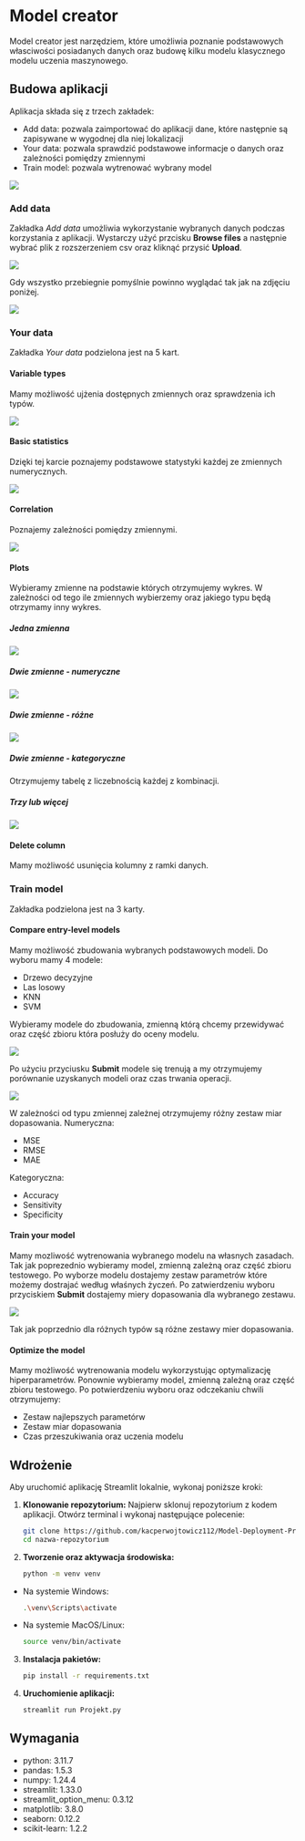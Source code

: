 # Model creator

Model creator jest narzędziem, które umożliwia poznanie podstawowych własciwości posiadanych danych oraz budowę kilku modelu klasycznego modelu uczenia maszynowego.

## Budowa aplikacji

Aplikacja składa się z trzech zakładek:
- Add data: pozwala zaimportować do aplikacji dane, które następnie są zapisywane w wygodnej dla niej lokalizacji
- Your data: pozwala sprawdzić podstawowe informacje o danych oraz zależności pomiędzy zmiennymi
- Train model: pozwala wytrenować wybrany model

![](things/Menu.png)

### Add data
Zakładka *Add data* umożliwia wykorzystanie wybranych danych podczas korzystania z aplikacji. 
Wystarczy użyć przcisku **Browse files** a następnie wybrać plik z rozszerzeniem csv oraz kliknąć przysić **Upload**.

![](things/Add_data.png)

Gdy wszystko przebiegnie pomyślnie powinno wyglądać tak jak na zdjęciu poniżej.

![](things/Add_data_done.png)

### Your data

Zakładka *Your data* podzielona jest na 5 kart.

#### Variable types

Mamy możliwość ujżenia dostępnych zmiennych oraz sprawdzenia ich typów.

![](things/Types.png)

#### Basic statistics

Dzięki tej karcie poznajemy podstawowe statystyki każdej ze zmiennych numerycznych.

![](things/Stat.png)

#### Correlation 

Poznajemy zależności pomiędzy zmiennymi.

![](things/Corr.png)

#### Plots

Wybieramy zmienne na podstawie których otrzymujemy wykres. W zależności od tego ile zmiennych wybierzemy oraz jakiego typu będą otrzymamy inny wykres.

##### Jedna zmienna

![](things/One.png)

##### Dwie zmienne - numeryczne

![](things/Twonum.png)

##### Dwie zmienne - różne

![](things/Twodiff.png)

##### Dwie zmienne - kategoryczne

Otrzymujemy tabelę z liczebnością każdej z kombinacji.

##### Trzy lub więcej

![](things/Three.png)

#### Delete column

Mamy możliwość usunięcia kolumny z ramki danych.

### Train model

Zakładka podzielona jest na 3 karty.

#### Compare entry-level models

Mamy możliwość zbudowania wybranych podstawowych modeli. Do wyboru mamy 4 modele:
- Drzewo decyzyjne
- Las losowy
- KNN
- SVM

Wybieramy modele do zbudowania, zmienną którą chcemy przewidywać oraz część zbioru która posłuży do oceny modelu.

![](things/Entry.png)

Po użyciu przyciusku **Submit** modele się trenują a my otrzymujemy porównanie uzyskanych modeli oraz czas trwania operacji. 

![](things/Entrydone.png)

W zależności od typu zmiennej zależnej otrzymujemy różny zestaw miar dopasowania.
Numeryczna:
- MSE
- RMSE
- MAE

Kategoryczna:
- Accuracy
- Sensitivity
- Specificity

#### Train your model

Mamy mozliwość wytrenowania wybranego modelu na własnych zasadach. Tak jak poprezednio wybieramy model, zmienną zależną oraz część zbioru testowego. Po wyborze modelu dostajemy zestaw parametrów które możemy dostrajać według właśnych życzeń. Po zatwierdzeniu wyboru przyciskiem **Submit** dostajemy miery dopasowania dla wybranego zestawu.

![](things/Your.png)

Tak jak poprzednio dla różnych typów są różne zestawy mier dopasowania.

#### Optimize the model

Mamy możliwość wytrenowania modelu wykorzystując optymalizację hiperparametrów. Ponownie wybieramy model, zmienną zależną oraz część zbioru testowego. Po potwierdzeniu wyboru oraz odczekaniu chwili otrzymujemy:
- Zestaw najlepszych parametórw
- Zestaw miar dopasowania
- Czas przeszukiwania oraz uczenia modelu

## Wdrożenie

Aby uruchomić aplikację Streamlit lokalnie, wykonaj poniższe kroki:

1. **Klonowanie repozytorium:**
   Najpierw sklonuj repozytorium z kodem aplikacji. Otwórz terminal i wykonaj następujące polecenie:

   ```sh
   git clone https://github.com/kacperwojtowicz112/Model-Deployment-Project.git
   cd nazwa-repozytorium

2. **Tworzenie oraz aktywacja środowiska:**
    ```sh
    python -m venv venv

- Na systemie Windows:

    ```sh
    .\venv\Scripts\activate

- Na systemie MacOS/Linux:

    ```sh
    source venv/bin/activate

3. **Instalacja pakietów:**
    ```sh
    pip install -r requirements.txt

4. **Uruchomienie aplikacji:**
    ```sh
    streamlit run Projekt.py


## Wymagania
- python: 3.11.7
- pandas: 1.5.3
- numpy: 1.24.4
- streamlit: 1.33.0
- streamlit_option_menu: 0.3.12
- matplotlib: 3.8.0
- seaborn: 0.12.2
- scikit-learn: 1.2.2


